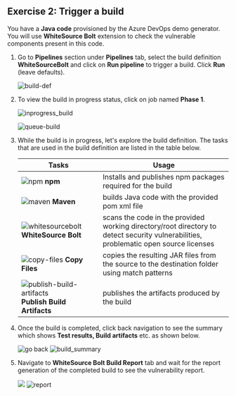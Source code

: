 ## Exercise 2: Trigger a build

You have a **Java code** provisioned by the Azure DevOps demo generator. You will use **WhiteSource Bolt** extension to check the vulnerable components present in this code.

1. Go to **Pipelines** section under **Pipelines** tab, select the build definition **WhiteSourceBolt** and click on **Run pipeline** to trigger a build. Click **Run** (leave defaults).

   ![build-def](images/run.png)

1. To view the build in progress status, click on job named **Phase 1**.

   ![inprogress_build](images/phase.png)

   ![queue-build](images/progress.png)

1. While the build is in progress, let's explore the build definition. The tasks that are used in the build definition are listed in the table below.

    |Tasks|Usage|
    |----|------|
    |![npm](images/npm.png) **npm**| Installs and publishes npm packages required for the build|
    |![maven](images/maven.png) **Maven**| builds Java code with the provided pom xml file|
    |![whitesourcebolt](images/whitesourcebolt.png) **WhiteSource Bolt**| scans the code in the provided working directory/root directory to detect security vulnerabilities, problematic open source licenses|
    |![copy-files](images/copy-files.png) **Copy Files**| copies the resulting JAR files from the source to the destination folder using match patterns|
    |![publish-build-artifacts](images/publish-build-artifacts.png) **Publish Build Artifacts**| publishes the artifacts produced by the build
    
1. Once the build is completed, click back navigation to  see the summary which shows **Test results, Build artifacts** etc. as shown below. 

   ![go back](images/back.png)
   ![build_summary](images/build_summarynew.png)

1. Navigate to **WhiteSource Bolt Build Report** tab  and wait for the report generation of the completed build to see the vulnerability report.

   ![](images/selectwhitesourcetab.png)
   ![report](images/WhiteSourceBolt13.png)

